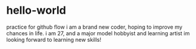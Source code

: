 # hello-world
practice for github flow
i am a brand new coder, hoping to improve my chances in life. i am 27, and a major model hobbyist and learning artist
im looking forward to learning new skills!

